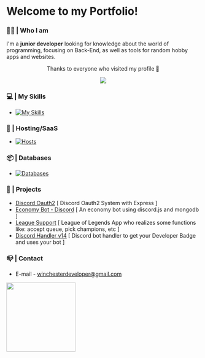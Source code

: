 # Welcome to my Portfolio!
### 👨‍🦰 | Who I am
I'm a **junior developer** looking for knowledge about the world of programming, focusing on Back-End, as well as tools for random hobby apps and websites.

<p align="center"> Thanks to everyone who visited my profile 🥰 </p>
<p align="center">   <img alingn="center" src="https://profile-counter.glitch.me/WinchesterDev/count.svg" /></p>

### 💻 | My Skills
- [![My Skills](https://skillicons.dev/icons?i=php,js,html,css,nodejs,express)](https://skillicons.dev)

### 🤖 | Hosting/SaaS
- [![Hosts](https://skillicons.dev/icons?i=vercel,replit)](https://skillicons.dev)
### 📦 | Databases
- [![Databases](https://skillicons.dev/icons?i=mysql,mongodb)](https://skillicons.dev)

### 📁 | Projects
- [Discord Oauth2](https://github.com/AugustoJDev/discord-oauth2) [ Discord Oauth2 System with Express ]
- [Economy Bot - Discord](https://github.com/AugustoJDev/economy) [ An economy bot using discord.js and mongodb ]
- [League Support](https://github.com/AugustoJDev/LeagueSupport) [ League of Legends App who realizes some functions like: accept queue, pick champions, etc ]
- [Discord Handler v14](https://github.com/AugustoJDev/discord-v14-source) [ Discord bot handler to get your Developer Badge and uses your bot ]

### 📪 | Contact
- E-mail - winchesterdeveloper@gmail.com

<div>
  <a href="https://github.com/AugustoJDev">
  <img height="180em"  align="center" src="https://github-readme-stats.vercel.app/api/top-langs/?username=AugustoJDev&&layout=compact&hide=shell&theme=jolly"/>
</div>

